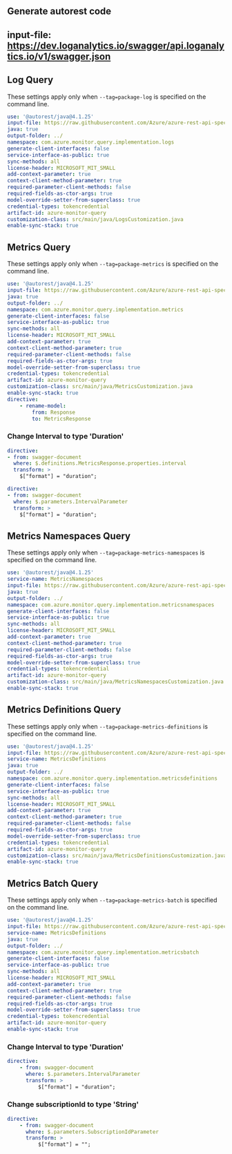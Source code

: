 ## Generate autorest code
## input-file: https://dev.loganalytics.io/swagger/api.loganalytics.io/v1/swagger.json

## Log Query
These settings apply only when `--tag=package-log` is specified on the command line.

```yaml $(tag) == 'package-log'
use: '@autorest/java@4.1.25'
input-file: https://raw.githubusercontent.com/Azure/azure-rest-api-specs/21f5332f2dc7437d1446edf240e9a3d4c90c6431/specification/operationalinsights/data-plane/Microsoft.OperationalInsights/stable/2022-10-27/OperationalInsights.json
java: true
output-folder: ../
namespace: com.azure.monitor.query.implementation.logs
generate-client-interfaces: false
service-interface-as-public: true
sync-methods: all
license-header: MICROSOFT_MIT_SMALL
add-context-parameter: true
context-client-method-parameter: true
required-parameter-client-methods: false
required-fields-as-ctor-args: true
model-override-setter-from-superclass: true
credential-types: tokencredential
artifact-id: azure-monitor-query
customization-class: src/main/java/LogsCustomization.java
enable-sync-stack: true
```

## Metrics Query
These settings apply only when `--tag=package-metrics` is specified on the command line.

```yaml $(tag) == 'package-metrics'
use: '@autorest/java@4.1.25'
input-file: https://raw.githubusercontent.com/Azure/azure-rest-api-specs/0373f0edc4414fd402603fac51d0df93f1f70507/specification/monitor/resource-manager/Microsoft.Insights/stable/2023-10-01/metrics_API.json
java: true
output-folder: ../
namespace: com.azure.monitor.query.implementation.metrics
generate-client-interfaces: false
service-interface-as-public: true
sync-methods: all
license-header: MICROSOFT_MIT_SMALL
add-context-parameter: true
context-client-method-parameter: true
required-parameter-client-methods: false 
required-fields-as-ctor-args: true
model-override-setter-from-superclass: true
credential-types: tokencredential
artifact-id: azure-monitor-query
customization-class: src/main/java/MetricsCustomization.java
enable-sync-stack: true
directive:
    - rename-model:
        from: Response
        to: MetricsResponse
```

### Change Interval to type 'Duration'

```yaml $(tag) == 'package-metrics'
directive:
- from: swagger-document
  where: $.definitions.MetricsResponse.properties.interval
  transform: >
    $["format"] = "duration";
```

```yaml $(tag) == 'package-metrics'
directive:
- from: swagger-document
  where: $.parameters.IntervalParameter
  transform: >
    $["format"] = "duration";
```

## Metrics Namespaces Query
These settings apply only when `--tag=package-metrics-namespaces` is specified on the command line.

```yaml $(tag) == 'package-metrics-namespaces'
use: '@autorest/java@4.1.25'
service-name: MetricsNamespaces
input-file: https://raw.githubusercontent.com/Azure/azure-rest-api-specs/0373f0edc4414fd402603fac51d0df93f1f70507/specification/monitor/resource-manager/Microsoft.Insights/preview/2017-12-01-preview/metricNamespaces_API.json
java: true
output-folder: ../
namespace: com.azure.monitor.query.implementation.metricsnamespaces
generate-client-interfaces: false
service-interface-as-public: true
sync-methods: all
license-header: MICROSOFT_MIT_SMALL
add-context-parameter: true
context-client-method-parameter: true
required-parameter-client-methods: false 
required-fields-as-ctor-args: true
model-override-setter-from-superclass: true
credential-types: tokencredential
artifact-id: azure-monitor-query
customization-class: src/main/java/MetricsNamespacesCustomization.java
enable-sync-stack: true
```

## Metrics Definitions Query
These settings apply only when `--tag=package-metrics-definitions` is specified on the command line.

```yaml $(tag) == 'package-metrics-definitions'
use: '@autorest/java@4.1.25'
input-file: https://raw.githubusercontent.com/Azure/azure-rest-api-specs/0373f0edc4414fd402603fac51d0df93f1f70507/specification/monitor/resource-manager/Microsoft.Insights/stable/2023-10-01/metricDefinitions_API.json
service-name: MetricsDefinitions
java: true
output-folder: ../
namespace: com.azure.monitor.query.implementation.metricsdefinitions
generate-client-interfaces: false
service-interface-as-public: true
sync-methods: all
license-header: MICROSOFT_MIT_SMALL
add-context-parameter: true
context-client-method-parameter: true
required-parameter-client-methods: false 
required-fields-as-ctor-args: true
model-override-setter-from-superclass: true
credential-types: tokencredential
artifact-id: azure-monitor-query
customization-class: src/main/java/MetricsDefinitionsCustomization.java
enable-sync-stack: true
```

## Metrics Batch Query
These settings apply only when `--tag=package-metrics-batch` is specified on the command line.

```yaml $(tag) == 'package-metrics-batch'
use: '@autorest/java@4.1.25'
input-file: https://raw.githubusercontent.com/Azure/azure-rest-api-specs/0373f0edc4414fd402603fac51d0df93f1f70507/specification/monitor/data-plane/Microsoft.Insights/stable/2023-10-01/metricBatch.json
service-name: MetricsDefinitions
java: true
output-folder: ../
namespace: com.azure.monitor.query.implementation.metricsbatch
generate-client-interfaces: false
service-interface-as-public: true
sync-methods: all
license-header: MICROSOFT_MIT_SMALL
add-context-parameter: true
context-client-method-parameter: true
required-parameter-client-methods: false
required-fields-as-ctor-args: true
model-override-setter-from-superclass: true
credential-types: tokencredential
artifact-id: azure-monitor-query
enable-sync-stack: true
```

### Change Interval to type 'Duration'

```yaml $(tag) == 'package-metrics-batch' 
directive:
    - from: swagger-document
      where: $.parameters.IntervalParameter
      transform: >
          $["format"] = "duration";
```

### Change subscriptionId to type 'String'
```yaml $(tag) == 'package-metrics-batch' 
directive:
    - from: swagger-document
      where: $.parameters.SubscriptionIdParameter
      transform: >
          $["format"] = "";
```
